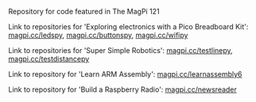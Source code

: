 Repository for code featured in The MagPi 121

Link to repositories for 'Exploring electronics with a Pico Breadboard Kit': [magpi.cc/ledspy](https://magpi.cc/ledspy), [magpi.cc/buttonspy](https://magpi.cc/buttonspy), [magpi.cc/wifipy](https://magpi.cc/wifipy)

Link to repositories for 'Super Simple Robotics': [magpi.cc/testlinepy](https://magpi.cc/testlinepy), [magpi.cc/testdistancepy](https://magpi.cc/testdistancepy)

Link to repository for 'Learn ARM Assembly': [magpi.cc/learnassembly6](https://magpi.cc/learnassembly6)

Link to repository for 'Build a Raspberry Radio': [magpi.cc/newsreader](https://magpi.cc/newsreader)